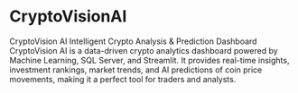 # CryptoVisionAI
CryptoVision AI Intelligent Crypto Analysis &amp; Prediction Dashboard CryptoVision AI is a data-driven crypto analytics dashboard powered by Machine Learning, SQL Server, and Streamlit. It provides real-time insights, investment rankings, market trends, and AI predictions of coin price movements, making it a perfect tool for traders and analysts.
